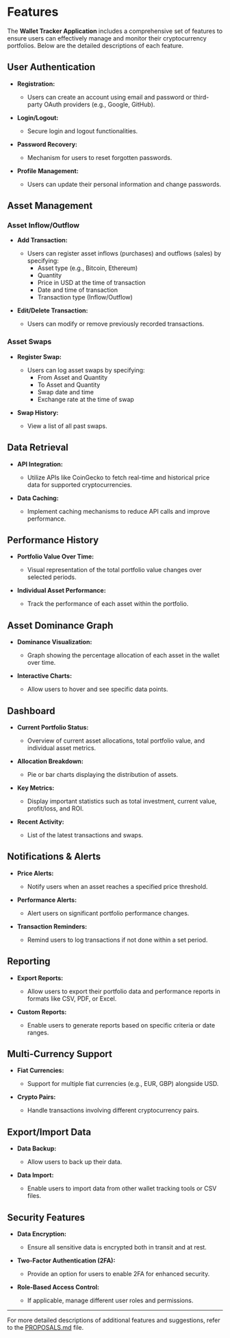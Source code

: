 # Features

The **Wallet Tracker Application** includes a comprehensive set of features to ensure users can effectively manage and monitor their cryptocurrency portfolios. Below are the detailed descriptions of each feature.

## User Authentication

- **Registration:**
  - Users can create an account using email and password or third-party OAuth providers (e.g., Google, GitHub).
  
- **Login/Logout:**
  - Secure login and logout functionalities.
  
- **Password Recovery:**
  - Mechanism for users to reset forgotten passwords.
  
- **Profile Management:**
  - Users can update their personal information and change passwords.

## Asset Management

### Asset Inflow/Outflow

- **Add Transaction:**
  - Users can register asset inflows (purchases) and outflows (sales) by specifying:
    - Asset type (e.g., Bitcoin, Ethereum)
    - Quantity
    - Price in USD at the time of transaction
    - Date and time of transaction
    - Transaction type (Inflow/Outflow)

- **Edit/Delete Transaction:**
  - Users can modify or remove previously recorded transactions.

### Asset Swaps

- **Register Swap:**
  - Users can log asset swaps by specifying:
    - From Asset and Quantity
    - To Asset and Quantity
    - Swap date and time
    - Exchange rate at the time of swap

- **Swap History:**
  - View a list of all past swaps.

## Data Retrieval

- **API Integration:**
  - Utilize APIs like CoinGecko to fetch real-time and historical price data for supported cryptocurrencies.

- **Data Caching:**
  - Implement caching mechanisms to reduce API calls and improve performance.

## Performance History

- **Portfolio Value Over Time:**
  - Visual representation of the total portfolio value changes over selected periods.

- **Individual Asset Performance:**
  - Track the performance of each asset within the portfolio.

## Asset Dominance Graph

- **Dominance Visualization:**
  - Graph showing the percentage allocation of each asset in the wallet over time.

- **Interactive Charts:**
  - Allow users to hover and see specific data points.

## Dashboard

- **Current Portfolio Status:**
  - Overview of current asset allocations, total portfolio value, and individual asset metrics.

- **Allocation Breakdown:**
  - Pie or bar charts displaying the distribution of assets.

- **Key Metrics:**
  - Display important statistics such as total investment, current value, profit/loss, and ROI.

- **Recent Activity:**
  - List of the latest transactions and swaps.

## Notifications & Alerts

- **Price Alerts:**
  - Notify users when an asset reaches a specified price threshold.

- **Performance Alerts:**
  - Alert users on significant portfolio performance changes.

- **Transaction Reminders:**
  - Remind users to log transactions if not done within a set period.

## Reporting

- **Export Reports:**
  - Allow users to export their portfolio data and performance reports in formats like CSV, PDF, or Excel.

- **Custom Reports:**
  - Enable users to generate reports based on specific criteria or date ranges.

## Multi-Currency Support

- **Fiat Currencies:**
  - Support for multiple fiat currencies (e.g., EUR, GBP) alongside USD.

- **Crypto Pairs:**
  - Handle transactions involving different cryptocurrency pairs.

## Export/Import Data

- **Data Backup:**
  - Allow users to back up their data.

- **Data Import:**
  - Enable users to import data from other wallet tracking tools or CSV files.

## Security Features

- **Data Encryption:**
  - Ensure all sensitive data is encrypted both in transit and at rest.

- **Two-Factor Authentication (2FA):**
  - Provide an option for users to enable 2FA for enhanced security.

- **Role-Based Access Control:**
  - If applicable, manage different user roles and permissions.

---

For more detailed descriptions of additional features and suggestions, refer to the [PROPOSALS.md](PROPOSALS.md) file.
